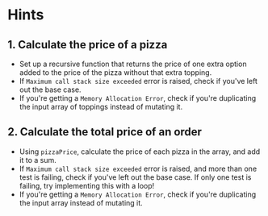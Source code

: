 # Hints

## 1. Calculate the price of a pizza

- Set up a recursive function that returns the price of one extra option added to the price of the pizza without that extra topping.
- If `Maximum call stack size exceeded` error is raised, check if you've left out the base case.
- If you're getting a `Memory Allocation Error`, check if you're duplicating the input array of toppings instead of mutating it.

## 2. Calculate the total price of an order

- Using `pizzaPrice`, calculate the price of each pizza in the array, and add it to a sum.
- If `Maximum call stack size exceeded` error is raised, and more than one test is failing, check if you've left out the base case. If only one test is failing, try implementing this with a loop!
- If you're getting a `Memory Allocation Error`, check if you're duplicating the input array instead of mutating it.
